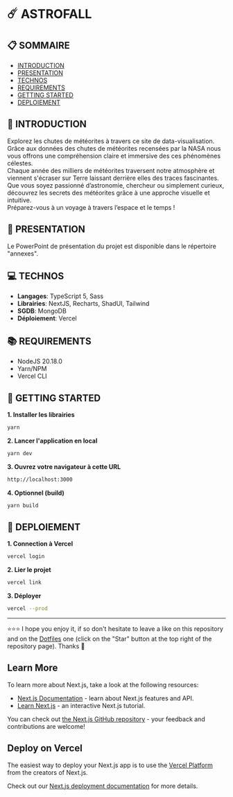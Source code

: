 # ☄️ ASTROFALL

## 📋 SOMMAIRE
- [INTRODUCTION](#-introduction)
- [PRESENTATION](#-presentation)
- [TECHNOS](#-technos)
- [REQUIREMENTS](#-requirements)
- [GETTING STARTED](#-getting-started)
- [DEPLOIEMENT](#-deploiement)

## 👋 INTRODUCTION
Explorez les chutes de météorites à travers ce site de data-visualisation.  
Grâce aux données des chutes de météorites recensées par la NASA nous vous offrons une compréhension claire et immersive des ces phénomènes célestes.  
Chaque année des milliers de météorites traversent notre atmosphère et viennent s'écraser sur Terre laissant derrière elles des traces fascinantes.  
Que vous soyez passionné d’astronomie, chercheur ou simplement curieux, découvrez les secrets des météorites grâce à une approche visuelle et intuitive.  
Préparez-vous à un voyage à travers l’espace et le temps !

## 👀 PRESENTATION
Le PowerPoint de présentation du projet est disponible dans le répertoire "annexes".

## 💻 TECHNOS
- **Langages**: TypeScript 5, Sass
- **Librairies**: NextJS, Recharts, ShadUI, Tailwind
- **SGDB**: MongoDB
- **Déploiement**: Vercel

## 📚 REQUIREMENTS
- NodeJS 20.18.0
- Yarn/NPM
- Vercel CLI

## 🚀 GETTING STARTED
**1. Installer les librairies**
```bash
yarn
```
**2. Lancer l'application en local**
```bash
yarn dev
```
**3. Ouvrez votre navigateur à cette URL**
```bash
http://localhost:3000
```
**4. Optionnel (build)**
```bash
yarn build
```

## 🚨 DEPLOIEMENT
**1. Connection à Vercel**
```bash
vercel login
```
**2. Lier le projet**
```bash
vercel link
```
**3. Déployer**
```bash
vercel --prod
```

***

⭐⭐⭐ I hope you enjoy it, if so don't hesitate to leave a like on this repository and on the [Dotfiles](https://github.com/EmmanuelLefevre/Dotfiles) one (click on the "Star" button at the top right of the repository page). Thanks 🤗








## Learn More

To learn more about Next.js, take a look at the following resources:

- [Next.js Documentation](https://nextjs.org/docs) - learn about Next.js features and API.
- [Learn Next.js](https://nextjs.org/learn) - an interactive Next.js tutorial.

You can check out [the Next.js GitHub repository](https://github.com/vercel/next.js) - your feedback and contributions are welcome!

## Deploy on Vercel

The easiest way to deploy your Next.js app is to use the [Vercel Platform](https://vercel.com/new?utm_medium=default-template&filter=next.js&utm_source=create-next-app&utm_campaign=create-next-app-readme) from the creators of Next.js.

Check out our [Next.js deployment documentation](https://nextjs.org/docs/app/building-your-application/deploying) for more details.